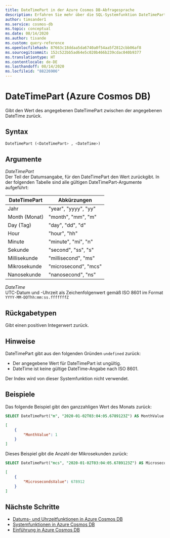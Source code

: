```yaml
---
title: DateTimePart in der Azure Cosmos DB-Abfragesprache
description: Erfahren Sie mehr über die SQL-Systemfunktion DateTimePart in Azure Cosmos DB.
author: timsander1
ms.service: cosmos-db
ms.topic: conceptual
ms.date: 08/14/2020
ms.author: tisande
ms.custom: query-reference
ms.openlocfilehash: 87663c18ddaa5da6740a0f54aa5f2812cbb06af8
ms.sourcegitcommit: 152c522bb5ad64e5c020b466b239cdac040b9377
ms.translationtype: HT
ms.contentlocale: de-DE
ms.lasthandoff: 08/14/2020
ms.locfileid: "88226906"
---
```

# <a name="datetimepart-azure-cosmos-db"></a>DateTimePart (Azure Cosmos DB)

Gibt den Wert des angegebenen DateTimePart zwischen der angegebenen DateTime zurück.
  
## <a name="syntax"></a>Syntax
  
```sql
DateTimePart (<DateTimePart> , <DateTime>)
```

## <a name="arguments"></a>Argumente
  
*DateTimePart*  
   Der Teil der Datumsangabe, für den DateTimePart den Wert zurückgibt. In der folgenden Tabelle sind alle gültigen DateTimePart-Argumente aufgeführt:

| DateTimePart | Abkürzungen        |
| ------------ | -------------------- |
| Jahr         | "year", "yyyy", "yy" |
| Month (Monat)        | "month", "mm", "m"   |
| Day (Tag)          | "day", "dd", "d"     |
| Hour         | "hour", "hh"         |
| Minute       | "minute", "mi", "n"  |
| Sekunde       | "second", "ss", "s"  |
| Millisekunde  | "millisecond", "ms"  |
| Mikrosekunde  | "microsecond", "mcs" |
| Nanosekunde   | "nanosecond", "ns"   |

*DateTime*  
   UTC-Datum und -Uhrzeit als Zeichenfolgenwert gemäß ISO 8601 im Format `YYYY-MM-DDThh:mm:ss.fffffffZ`

## <a name="return-types"></a>Rückgabetypen

Gibt einen positiven Integerwert zurück.

## <a name="remarks"></a>Hinweise

DateTimePart gibt aus den folgenden Gründen `undefined` zurück:

- Der angegebene Wert für DateTimePart ist ungültig.
- DateTime ist keine gültige DateTime-Angabe nach ISO 8601.

Der Index wird von dieser Systemfunktion nicht verwendet.

## <a name="examples"></a>Beispiele

Das folgende Beispiel gibt den ganzzahligen Wert des Monats zurück:

```sql
SELECT DateTimePart("m", "2020-01-02T03:04:05.6789123Z") AS MonthValue
```

```json
[
    {
        "MonthValue": 1
    }
]
```

Dieses Beispiel gibt die Anzahl der Mikrosekunden zurück:

```sql
SELECT DateTimePart("mcs", "2020-01-02T03:04:05.6789123Z") AS MicrosecondsValue
```

```json
[
    {
        "MicrosecondsValue": 678912
    }
]
```

## <a name="next-steps"></a>Nächste Schritte

- [Datums- und Uhrzeitfunktionen in Azure Cosmos DB](sql-query-date-time-functions.md)
- [Systemfunktionen in Azure Cosmos DB](sql-query-system-functions.md)
- [Einführung in Azure Cosmos DB](introduction.md)
